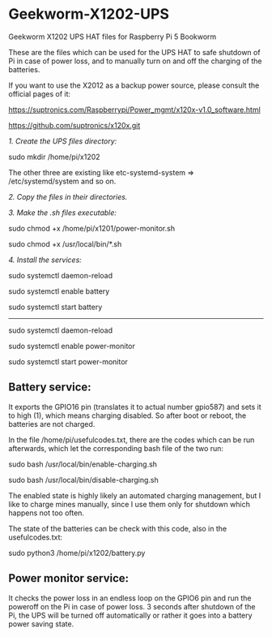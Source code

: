 # Geekworm-X1202-UPS
Geekworm X1202 UPS HAT files for Raspberry Pi 5 Bookworm

These are the files which can be used for the UPS HAT to safe shutdown of Pi in case of power loss, and to manually turn on and off the charging of the batteries.

If you want to use the X2012 as a backup power source, please consult the official pages of it:

https://suptronics.com/Raspberrypi/Power_mgmt/x120x-v1.0_software.html

https://github.com/suptronics/x120x.git

*1. Create the UPS files directory:*

sudo mkdir /home/pi/x1202

The other three are existing like etc-systemd-system => /etc/systemd/system and so on.

*2. Copy the files in their directories.*

*3. Make the .sh files executable:*

sudo chmod +x /home/pi/x1201/power-monitor.sh

sudo chmod +x /usr/local/bin/*.sh

*4. Install the services:*

sudo systemctl daemon-reload

sudo systemctl enable battery

sudo systemctl start battery

--------------------------------

sudo systemctl daemon-reload

sudo systemctl enable power-monitor

sudo systemctl start power-monitor

## Battery service:

It exports the GPIO16 pin (translates it to actual number gpio587) and sets it to high (1), which means charging disabled. So after boot or reboot, the batteries are not charged.

In the file /home/pi/usefulcodes.txt, there are the codes which can be run afterwards, which let the corresponding bash file of the two run:

sudo bash /usr/local/bin/enable-charging.sh

sudo bash /usr/local/bin/disable-charging.sh

The enabled state is highly likely an automated charging management, but I like to charge mines manually, since I use them only for shutdown which happens not too often.

The state of the batteries can be check with this code, also in the usefulcodes.txt:

sudo python3 /home/pi/x1202/battery.py

## Power monitor service:

It checks the power loss in an endless loop on the GPIO6 pin and run the poweroff on the Pi in case of power loss. 3 seconds after shutdown of the Pi, the UPS will be turned off automatically or rather it goes into a battery power saving state.
